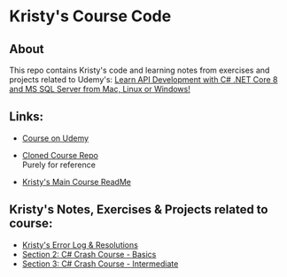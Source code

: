 # Kristy's Course Code

## About

This repo contains Kristy's code and learning notes from exercises and projects related to Udemy's: [Learn API Development with C# .NET Core 8 and MS SQL Server from Mac, Linux or Windows!](https://www.udemy.com/course/net-core-with-ms-sql-beginner-to-expert/learn)

## Links:

* [Course on Udemy](https://www.udemy.com/course/net-core-with-ms-sql-beginner-to-expert/learn)

* [Cloned Course Repo](/DotNetAPICourseUdemy/)
<br> Purely for reference

* [Kristy's Main Course ReadMe](../README.md)

## Kristy's Notes, Exercises & Projects related to course:

* [Kristy's Error Log & Resolutions](/ErrorResolution.md)
* [Section 2: C# Crash Course - Basics](/Section2_csharp_crash_course_basics/)
* [Section 3: C# Crash Course - Intermediate](/Section3_csharp_crash_course_intermediate/)